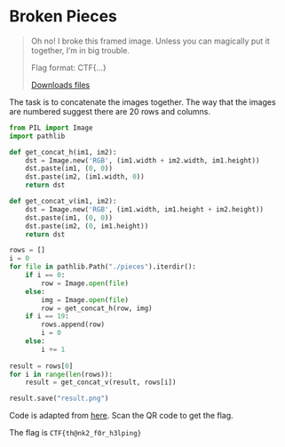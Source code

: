 # Broken Pieces

> Oh no! I broke this framed image. Unless you can magically put it together, I’m in big trouble.
> 
> Flag format: CTF{...}
> 
> [Downloads files](https://ectf.nitk.ac.in/files/cb36928aaadb29749b7c835bd0e2fa21/pieces.zip)

The task is to concatenate the images together. The way that the images are numbered suggest there are 20 rows and columns.

```python
from PIL import Image
import pathlib

def get_concat_h(im1, im2):
    dst = Image.new('RGB', (im1.width + im2.width, im1.height))
    dst.paste(im1, (0, 0))
    dst.paste(im2, (im1.width, 0))
    return dst

def get_concat_v(im1, im2):
    dst = Image.new('RGB', (im1.width, im1.height + im2.height))
    dst.paste(im1, (0, 0))
    dst.paste(im2, (0, im1.height))
    return dst

rows = []
i = 0
for file in pathlib.Path("./pieces").iterdir():
    if i == 0:
        row = Image.open(file)
    else:
        img = Image.open(file)
        row = get_concat_h(row, img)
    if i == 19:
        rows.append(row)
        i = 0
    else:
        i += 1
    
result = rows[0]
for i in range(len(rows)):
    result = get_concat_v(result, rows[i])

result.save("result.png")
```
Code is adapted from [here](https://note.nkmk.me/en/python-pillow-concat-images/). Scan the QR code to get the flag.

The flag is `CTF{th@nk2_f0r_h3lping}`
